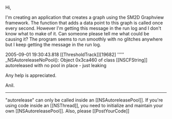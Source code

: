 Hi,

I'm creating an application that creates a graph using the SM2D Graphview framework. The function that adds a data point to this graph is called once every second. However I'm getting this message in the run log and  I don't know what to make of it. Can someone please tell me what could be causing it? The program seems to run smoothly with no glitches anywhere but I keep getting the message in the run log.

2005-09-01 19:30:43.818 [[ThresholdTrack]][19682] ''''' _NSAutoreleaseNoPool(): Object 0x3ca460 of class [[NSCFString]] autoreleased with no pool in place - just leaking

Any help is appreciated.

Anil.



----

"autorelease" can only be called inside an [[NSAutoreleasePool]]. If you're using code inside an [[NSThread]], you need to initialize and maintain your own [[NSAutoreleasePool]]. Also, please [[PostYourCode]]